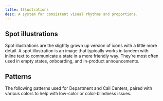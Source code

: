 ```yaml
---
title: Illustrations
desc: A system for consistent visual rhythms and proportions.
---
```


## Spot illustrations

Spot illustrations are the slightly grown up version of icons with a little more detail. A spot illustration is an image that typically works in tandem with inline text to communicate a state in a more friendly way. They’re most often used in empty states, onboarding, and in-product announcements.

<icons kind="spot" size="large"></icons>

## Patterns

The following patterns used for Department and Call Centers, paired with various colors to help with low-color or color-blindness issues.

<icons kind="patterns" variation="dark" title="Dark Patterns"></icons>

<icons kind="patterns" variation="light" class="d-mt64" title="Light Patterns"></icons>
